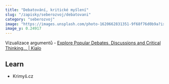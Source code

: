 ```yaml
---
title: "Debatování, kritické myšlení"
slug: "/zapisky/seberozvoj/debatovani"
category: "seberozvoj"
image: "https://images.unsplash.com/photo-1620662831351-9f68f76d0b9a?ixlib=rb-4.0.3&ixid=MnwxMjA3fDB8MHxwaG90by1wYWdlfHx8fGVufDB8fHx8&auto=format&fit=crop&w=1170&q=80"
image_y: 0.24917
---
```


Vizualizace argumentů - [Explore Popular Debates, Discussions and Critical Thinking… | Kialo](https://www.kialo.com/)

## Learn
- Krimyš.cz